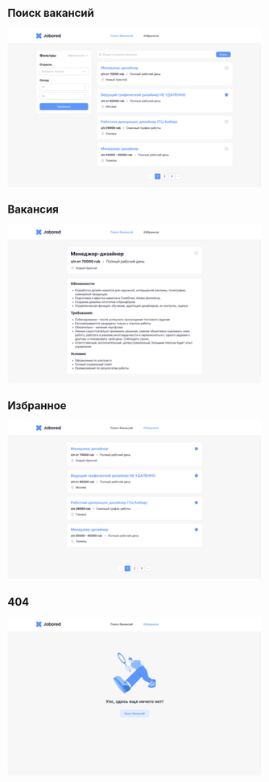 

## Поиск вакансий
![](design/%D0%9F%D0%BE%D0%B8%D1%81%D0%BA%20%D0%92%D0%B0%D0%BA%D0%B0%D0%BD%D1%81%D0%B8%D0%B9.png)
## Вакансия
![](design/%D0%92%D0%B0%D0%BA%D0%B0%D0%BD%D1%81%D0%B8%D1%8F.png)

## Избранное
![](design/%D0%98%D0%B7%D0%B1%D1%80%D0%B0%D0%BD%D0%BD%D0%BE%D0%B5.png)

## 404
![](design/Empty%20State.png)